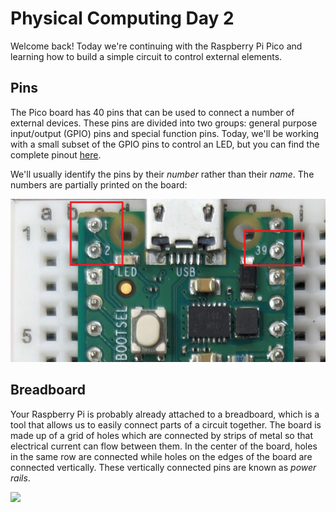 # Physical Computing Day 2

Welcome back! Today we're continuing with the Raspberry Pi Pico and learning
how to build a simple circuit to control external elements.

## Pins

The Pico board has 40 pins that can be used to connect a number of external
devices. These pins are divided into two groups: general purpose input/output
(GPIO) pins and special function pins. Today, we'll be working with a small
subset of the GPIO pins to control an LED, but you can find the complete
pinout [here](https://www.raspberrypi.com/documentation/microcontrollers/raspberry-pi-pico.html#raspberry-pi-pico-w-and-pico-wh).

We'll usually identify the pins by their _number_ rather than their _name_. The numbers are partially printed on the board:

![Pico board](./images/lesson_2_1.png)

## Breadboard

Your Raspberry Pi is probably already attached to a breadboard, which is a tool that allows us to easily connect parts of a circuit together. The board is made up of a grid of holes which are connected by strips of metal so that electrical current can flow between them. In the center of the board, holes in the same row are connected while holes on the edges of the board are connected vertically. These vertically connected pins are known as _power rails_.

<img src="./images/lesson_2_2.png" width="300">